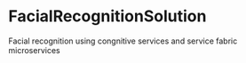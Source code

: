 # FacialRecognitionSolution
Facial recognition using congnitive services and service fabric microservices
